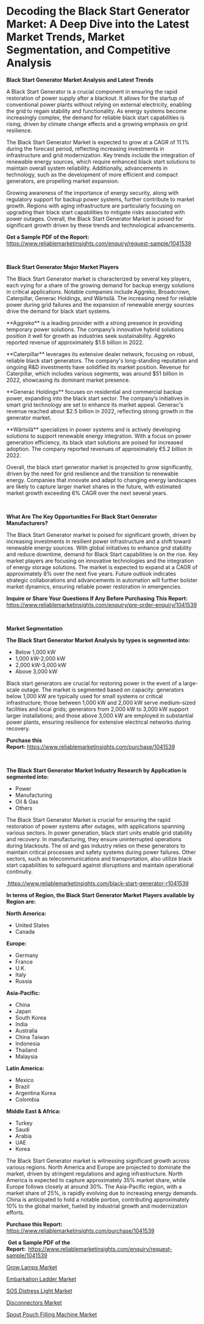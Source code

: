 <p><h1>Decoding the Black Start Generator Market: A Deep Dive into the Latest Market Trends, Market Segmentation, and Competitive Analysis</h1></p><p><strong>Black Start Generator Market Analysis and Latest Trends</strong></p>
<p><p>A Black Start Generator is a crucial component in ensuring the rapid restoration of power supply after a blackout. It allows for the startup of conventional power plants without relying on external electricity, enabling the grid to regain stability and functionality. As energy systems become increasingly complex, the demand for reliable black start capabilities is rising, driven by climate change effects and a growing emphasis on grid resilience.</p><p>The Black Start Generator Market is expected to grow at a CAGR of 11.1% during the forecast period, reflecting increasing investments in infrastructure and grid modernization. Key trends include the integration of renewable energy sources, which require enhanced black start solutions to maintain overall system reliability. Additionally, advancements in technology, such as the development of more efficient and compact generators, are propelling market expansion. </p><p>Growing awareness of the importance of energy security, along with regulatory support for backup power systems, further contribute to market growth. Regions with aging infrastructure are particularly focusing on upgrading their black start capabilities to mitigate risks associated with power outages. Overall, the Black Start Generator Market is poised for significant growth driven by these trends and technological advancements.</p></p>
<p><strong>Get a Sample PDF of the Report:&nbsp;</strong> <a href="https://www.reliablemarketinsights.com/enquiry/request-sample/1041539?utm_campaign=1894&utm_medium=2&utm_source=Github&utm_content=ia&utm_term=11042025&utm_id=black-start-generator">https://www.reliablemarketinsights.com/enquiry/request-sample/1041539</a></p>
<p>&nbsp;</p>
<p><strong>Black Start Generator Major Market Players</strong></p>
<p><p>The Black Start Generator market is characterized by several key players, each vying for a share of the growing demand for backup energy solutions in critical applications. Notable companies include Aggreko, Broadcrown, Caterpillar, Generac Holdings, and Wärtsilä. The increasing need for reliable power during grid failures and the expansion of renewable energy sources drive the demand for black start systems.</p><p>**Aggreko** is a leading provider with a strong presence in providing temporary power solutions. The company’s innovative hybrid solutions position it well for growth as industries seek sustainability. Aggreko reported revenue of approximately $1.6 billion in 2022.</p><p>**Caterpillar** leverages its extensive dealer network, focusing on robust, reliable black start generators. The company's long-standing reputation and ongoing R&D investments have solidified its market position. Revenue for Caterpillar, which includes various segments, was around $51 billion in 2022, showcasing its dominant market presence.</p><p>**Generac Holdings** focuses on residential and commercial backup power, expanding into the black start sector. The company’s initiatives in smart grid technology are set to enhance its market appeal. Generac's revenue reached about $2.5 billion in 2022, reflecting strong growth in the generator market.</p><p>**Wärtsilä** specializes in power systems and is actively developing solutions to support renewable energy integration. With a focus on power generation efficiency, its black start solutions are poised for increased adoption. The company reported revenues of approximately €5.2 billion in 2022.</p><p>Overall, the black start generator market is projected to grow significantly, driven by the need for grid resilience and the transition to renewable energy. Companies that innovate and adapt to changing energy landscapes are likely to capture larger market shares in the future, with estimated market growth exceeding 6% CAGR over the next several years.</p></p>
<p>&nbsp;</p>
<p><strong>What Are The Key Opportunities For Black Start Generator Manufacturers?</strong></p>
<p><p>The Black Start Generator market is poised for significant growth, driven by increasing investments in resilient power infrastructure and a shift toward renewable energy sources. With global initiatives to enhance grid stability and reduce downtime, demand for Black Start capabilities is on the rise. Key market players are focusing on innovative technologies and the integration of energy storage solutions. The market is expected to expand at a CAGR of approximately 8% over the next five years. Future outlook indicates strategic collaborations and advancements in automation will further bolster market dynamics, ensuring reliable power restoration in emergencies.</p></p>
<p><strong>Inquire or Share Your Questions If Any Before Purchasing This Report:</strong> <a href="https://www.reliablemarketinsights.com/enquiry/pre-order-enquiry/1041539?utm_campaign=1894&utm_medium=2&utm_source=Github&utm_content=ia&utm_term=11042025&utm_id=black-start-generator">https://www.reliablemarketinsights.com/enquiry/pre-order-enquiry/1041539</a></p>
<p>&nbsp;</p>
<p><strong>Market Segmentation</strong></p>
<p><strong>The Black Start Generator Market Analysis by types is segmented into:</strong></p>
<p><ul><li>Below 1,000 kW</li><li>1,000 kW-2,000 kW</li><li>2,000 kW-3,000 kW</li><li>Above 3,000 kW</li></ul></p>
<p><p>Black start generators are crucial for restoring power in the event of a large-scale outage. The market is segmented based on capacity: generators below 1,000 kW are typically used for small systems or critical infrastructure; those between 1,000 kW and 2,000 kW serve medium-sized facilities and local grids; generators from 2,000 kW to 3,000 kW support larger installations; and those above 3,000 kW are employed in substantial power plants, ensuring resilience for extensive electrical networks during recovery.</p></p>
<p><strong>Purchase this Report:&nbsp;</strong><a href="https://www.reliablemarketinsights.com/purchase/1041539?utm_campaign=1894&utm_medium=2&utm_source=Github&utm_content=ia&utm_term=11042025&utm_id=black-start-generator">https://www.reliablemarketinsights.com/purchase/1041539</a></p>
<p>&nbsp;</p>
<p><strong>The Black Start Generator Market Industry Research by Application is segmented into:</strong></p>
<p><ul><li>Power</li><li>Manufacturing</li><li>Oil & Gas</li><li>Others</li></ul></p>
<p><p>The Black Start Generator Market is crucial for ensuring the rapid restoration of power systems after outages, with applications spanning various sectors. In power generation, black start units enable grid stability and recovery. In manufacturing, they ensure uninterrupted operations during blackouts. The oil and gas industry relies on these generators to maintain critical processes and safety systems during power failures. Other sectors, such as telecommunications and transportation, also utilize black start capabilities to safeguard against disruptions and maintain operational continuity.</p></p>
<p><a href="https://www.reliablemarketinsights.com/black-start-generator-r1041539?utm_campaign=1894&utm_medium=2&utm_source=Github&utm_content=ia&utm_term=11042025&utm_id=black-start-generator">&nbsp;https://www.reliablemarketinsights.com/black-start-generator-r1041539</a></p>
<p><strong>In terms of Region, the Black Start Generator Market Players available by Region are:</strong></p>
<p>
    <p> <strong> North America: </strong>
        <ul>
            <li>United States</li>
            <li>Canada</li>
        </ul>
        </p> 
    <p> <strong> Europe: </strong>
        <ul>
            <li>Germany</li>
            <li>France</li>
            <li>U.K.</li>
            <li>Italy</li>
            <li>Russia</li>
        </ul>
        </p> 
    <p> <strong> Asia-Pacific: </strong>
        <ul>
            <li>China</li>
            <li>Japan</li>
            <li>South Korea</li>
            <li>India</li>
            <li>Australia</li>
            <li>China Taiwan</li>
            <li>Indonesia</li>
            <li>Thailand</li>
            <li>Malaysia</li>
        </ul>
        </p> 
    <p> <strong> Latin America: </strong>
        <ul>
            <li>Mexico</li>
            <li>Brazil</li>
            <li>Argentina Korea</li>
            <li>Colombia</li>
        </ul>
        </p> 
    <p> <strong> Middle East & Africa: </strong>
        <ul>
            <li>Turkey</li>
            <li>Saudi</li>
            <li>Arabia</li>
            <li>UAE</li>
            <li>Korea</li>
        </ul>
    </p>
    </p>
<p><p>The Black Start Generator market is witnessing significant growth across various regions. North America and Europe are projected to dominate the market, driven by stringent regulations and aging infrastructure. North America is expected to capture approximately 35% market share, while Europe follows closely at around 30%. The Asia-Pacific region, with a market share of 25%, is rapidly evolving due to increasing energy demands. China is anticipated to hold a notable portion, contributing approximately 10% to the global market, fueled by industrial growth and modernization efforts.</p></p>
<p><strong>Purchase this Report: </strong><a href="https://www.reliablemarketinsights.com/purchase/1041539?utm_campaign=1894&utm_medium=2&utm_source=Github&utm_content=ia&utm_term=11042025&utm_id=black-start-generator">https://www.reliablemarketinsights.com/purchase/1041539</a></p>
<p>&nbsp;<strong>Get a Sample PDF of the Report:&nbsp;&nbsp;</strong><a href="https://www.reliablemarketinsights.com/enquiry/request-sample/1041539?utm_campaign=1894&utm_medium=2&utm_source=Github&utm_content=ia&utm_term=11042025&utm_id=black-start-generator">https://www.reliablemarketinsights.com/enquiry/request-sample/1041539</a></p>
<p><strong></strong></p>
<p><p><a href="https://github.com/lalkobrinarb/Market-Research-Report-List-1/blob/main/grow-lamps-market.md?utm_campaign=1894&utm_medium=2&utm_source=Github&utm_content=ia&utm_term=11042025&utm_id=black-start-generator">Grow Lamps Market</a></p><p><a href="https://github.com/kimanyuzuga/Market-Research-Report-List-1/blob/main/embarkation-ladder-market.md?utm_campaign=1894&utm_medium=2&utm_source=Github&utm_content=ia&utm_term=11042025&utm_id=black-start-generator">Embarkation Ladder Market</a></p><p><a href="https://github.com/giardafshaxb/Market-Research-Report-List-1/blob/main/sos-distress-light-market.md?utm_campaign=1894&utm_medium=2&utm_source=Github&utm_content=ia&utm_term=11042025&utm_id=black-start-generator">SOS Distress Light Market</a></p><p><a href="https://github.com/hutchkloor4x/Market-Research-Report-List-1/blob/main/disconnectors-market.md?utm_campaign=1894&utm_medium=2&utm_source=Github&utm_content=ia&utm_term=11042025&utm_id=black-start-generator">Disconnectors Market</a></p><p><a href="https://github.com/ludongfomban/Market-Research-Report-List-1/blob/main/spout-pouch-filling-machine-market.md?utm_campaign=1894&utm_medium=2&utm_source=Github&utm_content=ia&utm_term=11042025&utm_id=black-start-generator">Spout Pouch Filling Machine Market</a></p></p>